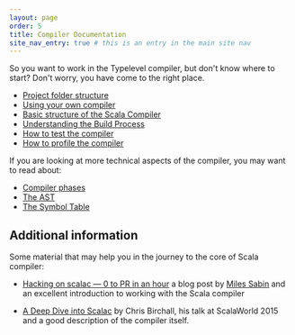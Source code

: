 ```yaml
---
layout: page
order: 5
title: Compiler Documentation
site_nav_entry: true # this is an entry in the main site nav
---
```


So you want to work in the Typelevel compiler, but don't know where to start? Don't worry, you have come to the right place.

* [Project folder structure](/documentation/project_structure)
* [Using your own compiler](/documentation/using_your_own)
* [Basic structure of the Scala Compiler](/documentation/basic_structure)
* [Understanding the Build Process](/documentation/build_process)	
* [How to test the compiler](/documentation/testing_compiler)
* [How to profile the compiler](/documentation/profiling_compiler)

If you are looking at more technical aspects of the compiler, you may want to read about:

* [Compiler phases](/documentation/phases)
* [The AST](/documentation/ast)
* [The Symbol Table](/documentation/symbol_table)

## Additional information

Some material that may help you in the journey to the core of Scala compiler:

* [Hacking on scalac — 0 to PR in an hour](https://milessabin.com/blog/2016/05/13/scalac-hacking/) a blog post by [Miles Sabin](https://github.com/milessabin) and an excellent introduction to working with the Scala compiler

* [A Deep Dive into Scalac](https://www.youtube.com/watch?v=2742pWdUm6c) by Chris Birchall, his talk at ScalaWorld 2015 and a good description of the compiler itself.

